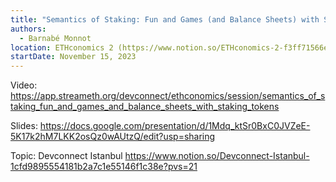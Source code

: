 ```yaml
---
title: "Semantics of Staking: Fun and Games (and Balance Sheets) with Staking Tokens"
authors:
  - Barnabé Monnot
location: ETHconomics 2 (https://www.notion.so/ETHconomics-2-f3ff71566e8140bfa832c2462288a14c?pvs=21)
startDate: November 15, 2023
---
```


Video: <https://app.streameth.org/devconnect/ethconomics/session/semantics_of_staking_fun_and_games_and_balance_sheets_with_staking_tokens>

Slides: <https://docs.google.com/presentation/d/1Mdq_ktSr0BxC0JVZeE-5K17k2hM7LKK2osQz0wAUtzQ/edit?usp=sharing>

Topic: Devconnect Istanbul <https://www.notion.so/Devconnect-Istanbul-1cfd9895554181b2a7c1e55146f1c38e?pvs=21>
